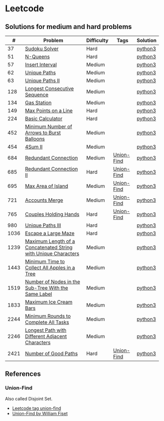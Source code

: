 # Leetcode

## Solutions for medium and hard problems

| # | Problem | Difficulty | Tags | Solution |
| - | - | - | - | - |
| 37 | [Sudoku Solver](https://leetcode.com/problems/sudoku-solver/) | Hard | | [python3](https://github.com/wnleao/leetcode/blob/main/python/37.py) |
| 51 | [N-Queens](https://leetcode.com/problems/n-queens) | Hard | | [python3](https://github.com/wnleao/leetcode/blob/main/python/51.py) |
| 57 | [Insert Interval](https://leetcode.com/problems/insert-interval) | Medium | | [python3](https://github.com/wnleao/leetcode/blob/main/python/57.py) |
| 62 | [Unique Paths](https://leetcode.com/problems/unique-paths/) | Medium | | [python3](https://github.com/wnleao/leetcode/blob/main/python/62.py) |
| 63 | [Unique Paths II](https://leetcode.com/problems/unique-paths-ii)| Medium | | [python3](https://github.com/wnleao/leetcode/blob/main/python/63.py) |
| 128| [Longest Consecutive Sequence](https://leetcode.com/problems/longest-consecutive-sequence) | Medium | | [python3](https://github.com/wnleao/leetcode/blob/main/python/128.py) |
| 134 | [Gas Station](https://leetcode.com/problems/gas-station) | Medium | | [python3](https://github.com/wnleao/leetcode/blob/main/python/134.py) |
| 149 | [Max Points on a Line](https://leetcode.com/problems/max-points-on-a-line) | Hard | | [python3](https://github.com/wnleao/leetcode/blob/main/python/149.py) |
| 224 | [Basic Calculator](https://leetcode.com/problems/basic-calculator) | Hard | | [python3](https://github.com/wnleao/leetcode/blob/main/python/224.py) |
| 452 | [Minimum Number of Arrows to Burst Balloons](https://leetcode.com/problems/minimum-number-of-arrows-to-burst-balloons) | Medium | | [python3](https://github.com/wnleao/leetcode/blob/main/python/452.py)
| 454 | [4Sum II](https://leetcode.com/problems/4sum-ii) | Medium | | [python3](https://github.com/wnleao/leetcode/blob/main/python/454.py) |
| 684 | [Redundant Connection](https://leetcode.com/problems/redundant-connection) | Medium | [Union-Find](#union-find)  | [python3](https://github.com/wnleao/leetcode/blob/main/python/684.py) |
| 685 | [Redundant Connection II](https://leetcode.com/problems/redundant-connection-ii) | Hard | [Union-Find](#union-find)  | [python3](https://github.com/wnleao/leetcode/blob/main/python/685.py) |
| 695 | [Max Area of Island](https://leetcode.com/problems/max-area-of-island) | Medium | [Union-Find](#union-find)  | [python3](https://github.com/wnleao/leetcode/blob/main/python/695.py) |
| 721 | [Accounts Merge](https://leetcode.com/problems/accounts-merge) | Medium | [Union-Find](#union-find)  | [python3](https://github.com/wnleao/leetcode/blob/main/python/721.py) |
| 765 | [Couples Holding Hands](https://leetcode.com/problems/couples-holding-hands) | Hard | [Union-Find](#union-find) | [python3](https://github.com/wnleao/leetcode/blob/main/python/765.py) |
| 980 | [Unique Paths III](https://leetcode.com/problems/unique-paths-iii) | Hard | | [python3](https://github.com/wnleao/leetcode/blob/main/python/980.py) |
| 1036 | [Escape a Large Maze](https://leetcode.com/problems/escape-a-large-maze) | Hard | | [python3](https://github.com/wnleao/leetcode/blob/main/python/1036.py) |
| 1239 | [Maximum Length of a Concatenated String with Unique Characters](https://leetcode.com/problems/maximum-length-of-a-concatenated-string-with-unique-characters) | Medium | | [python3](https://github.com/wnleao/leetcode/blob/main/python/1239.py) |
| 1443 | [Minimum Time to Collect All Apples in a Tree](https://leetcode.com/problems/minimum-time-to-collect-all-apples-in-a-tree) | Medium | | [python3](https://github.com/wnleao/leetcode/blob/main/python/1443.py) |
| 1519 | [Number of Nodes in the Sub-Tree With the Same Label](https://leetcode.com/problems/number-of-nodes-in-the-sub-tree-with-the-same-label) | Medium | | [python3](https://github.com/wnleao/leetcode/blob/main/python/1519.py) |
| 1833 | [Maximum Ice Cream Bars](https://leetcode.com/problems/maximum-ice-cream-bars) | Medium | | [python3](https://github.com/wnleao/leetcode/blob/main/python/1833.py) |
| 2244 | [Minimum Rounds to Complete All Tasks](https://leetcode.com/problems/minimum-rounds-to-complete-all-tasks) | Medium | | [python3](https://github.com/wnleao/leetcode/blob/main/python/2244.py) |
| 2246 | [Longest Path with Different Adjacent Characters](https://leetcode.com/problems/longest-path-with-different-adjacent-characters) | Medium | | [python3](https://github.com/wnleao/leetcode/blob/main/python/2246.py) |
| 2421 | [Number of Good Paths](https://leetcode.com/problems/number-of-good-paths) | Hard | [Union-Find](#union-find) | [python3](https://github.com/wnleao/leetcode/blob/main/python/2421.py) |

## References

### Union-Find

Also called Disjoint Set.

- [Leetcode tag union-find](https://leetcode.com/tag/union-find/)
- [Union-Find by William Fiset](https://www.youtube.com/watch?v=ibjEGG7ylHk&t=0s)
